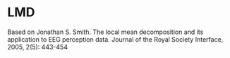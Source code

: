 # LMD
Based on Jonathan S. Smith. The local mean decomposition and its application to EEG perception data. Journal of the Royal Society Interface, 2005, 2(5): 443-454
